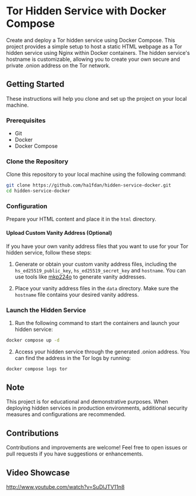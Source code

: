 # Tor Hidden Service with Docker Compose

Create and deploy a Tor hidden service using Docker Compose. This project provides a simple setup to host a static HTML webpage as a Tor hidden service using Nginx within Docker containers. The hidden service's hostname is customizable, allowing you to create your own secure and private .onion address on the Tor network.

## Getting Started

These instructions will help you clone and set up the project on your local machine.

### Prerequisites

- Git
- Docker
- Docker Compose

### Clone the Repository

Clone this repository to your local machine using the following command:

```bash
git clone https://github.com/ha1fdan/hidden-service-docker.git 
cd hidden-service-docker
```

### Configuration

Prepare your HTML content and place it in the `html` directory.

#### Upload Custom Vanity Address (Optional)

If you have your own vanity address files that you want to use for your Tor hidden service, follow these steps:

1. Generate or obtain your custom vanity address files, including the `hs_ed25519_public_key`, `hs_ed25519_secret_key` and `hostname`. You can use tools like [mkp224o](https://github.com/cathugger/mkp224o) to generate vanity addresses.

2. Place your vanity address files in the `data` directory. Make sure the `hostname` file contains your desired vanity address.


### Launch the Hidden Service

1. Run the following command to start the containers and launch your hidden service:

```bash
docker compose up -d
```

2. Access your hidden service through the generated .onion address. You can find the address in the Tor logs by running:

```bash
docker compose logs tor
```

## Note

This project is for educational and demonstrative purposes. When deploying hidden services in production environments, additional security measures and configurations are recommended.

## Contributions

Contributions and improvements are welcome! Feel free to open issues or pull requests if you have suggestions or enhancements.

## Video Showcase 
http://www.youtube.com/watch?v=SuDlJTV11n8
